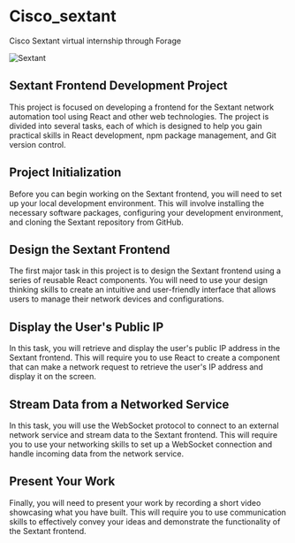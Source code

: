 # Cisco_sextant
Cisco Sextant virtual internship through Forage

![Sextant](https://user-images.githubusercontent.com/64686919/227047266-9b2783e0-95b2-43c1-9769-62536eca2b6c.PNG)


## Sextant Frontend Development Project
This project is focused on developing a frontend for the Sextant network automation tool using React and other web technologies. The project is divided into several tasks, each of which is designed to help you gain practical skills in React development, npm package management, and Git version control.

## Project Initialization
Before you can begin working on the Sextant frontend, you will need to set up your local development environment. This will involve installing the necessary software packages, configuring your development environment, and cloning the Sextant repository from GitHub.

## Design the Sextant Frontend
The first major task in this project is to design the Sextant frontend using a series of reusable React components. You will need to use your design thinking skills to create an intuitive and user-friendly interface that allows users to manage their network devices and configurations.

## Display the User's Public IP
In this task, you will retrieve and display the user's public IP address in the Sextant frontend. This will require you to use React to create a component that can make a network request to retrieve the user's IP address and display it on the screen.

## Stream Data from a Networked Service
In this task, you will use the WebSocket protocol to connect to an external network service and stream data to the Sextant frontend. This will require you to use your networking skills to set up a WebSocket connection and handle incoming data from the network service.

## Present Your Work
Finally, you will need to present your work by recording a short video showcasing what you have built. This will require you to use communication skills to effectively convey your ideas and demonstrate the functionality of the Sextant frontend.
